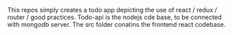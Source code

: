This repos simply creates a todo app depicting the use of react / redux / router / good practices.
Todo-api is the nodejs cde base, to be connected with mongodb server.
The src folder conatins the frontend react codebase.
